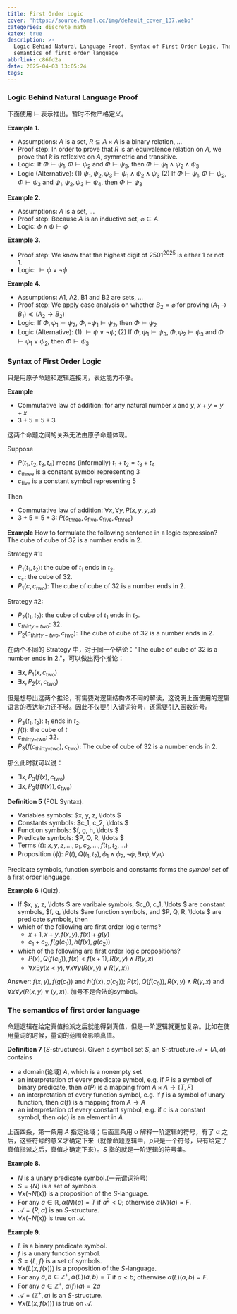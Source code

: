 ```yaml
---
title: First Order Logic
cover: 'https://source.fomal.cc/img/default_cover_137.webp'
categories: discrete math
katex: true
description: >-
  Logic Behind Natural Language Proof, Syntax of First Order Logic, The
  semantics of first order language
abbrlink: c86fd2a
date: 2025-04-03 13:05:24
tags:
---
```


### Logic Behind Natural Language Proof
下面使用 $\vdash$ 表示推出。暂时不做严格定义。

**Example 1.**
* Assumptions: $A$ is a set, $R \subseteq A\times A$ is a binary relation, ...
* Proof step: In order to prove that $R$ is an equivalence relation on $A$, we prove that $k$ is reflexive on $A$, symmetric and transitive.
* Logic: If $\Phi \vdash \psi_1, \Phi \vdash \psi_2$ and $\Phi \vdash \psi_3$, then $\Phi \vdash \psi_1 \land \psi_2 \land \psi_3$
* Logic (Alternative): (1) $\psi_1, \psi_2, \psi_3 \vdash \psi_1 \land \psi_2 \land \psi_3$ (2) If $\Phi \vdash \psi_1, \Phi \vdash \psi_2, \Phi \vdash \psi_3$ and $\psi_1, \psi_2, \psi_3 \vdash \psi_4$, then $\Phi \vdash \psi_3$

**Example 2.**
* Assumptions: $A$ is a set, ...
* Proof step: Because $A$ is an inductive set, $\varnothing \in A$.
* Logic: $\phi \land \psi \vdash \phi$

**Example 3.**
* Proof step: We know that the highest digit of $2501^{2025}$ is either $1$ or not $1$.
* Logic: $\vdash \phi \lor \lnot \phi$


**Example 4.**
* Assumptions: A1, A2, B1 and B2 are sets, ...
* Proof step: We apply case analysis on whether $B_2 = \varnothing$ for proving $(A_1 \to B_1) \preceq (A_2 \to B_2)$
* Logic: If $\Phi, \psi_1 \vdash \psi_2$, $\Phi, \lnot \psi_1 \vdash \psi_2$, then $\Phi \vdash \psi_2$
* Logic (Alternative): (1) $\vdash \psi \lor \lnot \psi$; (2) If $\Phi, \psi_1 \vdash \psi_3$, $\Phi, \psi_2 \vdash  \psi_3$ and $\Phi \vdash \psi_1 \lor \psi_2$, then $\Phi \vdash \psi_3$

### Syntax of First Order Logic
只是用原子命题和逻辑连接词，表达能力不够。

**Example**
* Commutative law of addition: for any natural number $x$ and $y$, $x+y = y+x$
* $3+5 = 5+3$

这两个命题之间的关系无法由原子命题体现。

Suppose
* $P(t_1, t_2, t_3, t_4)$ means (informally) $t_1+t_2 = t_3+t_4$
* $c_{\text{three}}$ is a constant symbol representing $3$
* $c_{\text{five}}$ is a constant symbol representing $5$

Then 
* Commutative law of addition: $\forall x, \forall y, P(x, y, y, x)$
* $3+5 = 5+3$: $P(c_{\text{three}}, c_{\text{five}}, c_{\text{five}}, c_{\text{three}})$

**Example**
How to formulate the following sentence in a logic expression? 
The cube of cube of $32$ is a number ends in $2$.

Strategy #1:
- $P_1(t_1,t_2)$: the cube of $t_1$ ends in $t_2$.
- $c_c$: the cube of $32$.
- $P_1(c,c_{two})$: The cube of cube of $32$ is a number ends in $2$.

Strategy #2:
- $P_2(t_1,t_2)$: the cube of cube of $t_1$ ends in $t_2$.
- $c_{thirty-two}$: $32$.
- $P_2(c_{thirty-two},c_{two})$: The cube of cube of $32$ is a number ends in $2$.

在两个不同的 Strategy 中，对于同一个结论："The cube of cube of $32$ is a number ends in $2$."，可以做出两个推论：
* $\exists x, P_1(x, c_{\text{two}})$
* $\exists x, P_2(x, c_{\text{two}})$

但是想导出这两个推论，有需要对逻辑结构做不同的解读，这说明上面使用的逻辑语言的表达能力还不够。因此不仅要引入谓词符号，还需要引入函数符号。

- $P_3(t_1,t_2)$: $t_1$ ends in $t_2$.
- $f(t)$: the cube of $t$
- $c_{\text{thirty--two}}$: $32$.
- $P_3(f(c_{\text{thirty--two}}),c_{\text{two}})$: The cube of cube of $32$ is a number ends in $2$.

那么此时就可以说：
* $\exists x, P_3(f(x),c_\text{two})$
* $\exists x, P_3(f(f(x)), c_\text{two})$

**Definition 5** (FOL Syntax).
* Variables symbols: $x, y, z, \ldots $
* Constants symbols: $c_1, c_2, \ldots $
* Function symbols: $f, g, h, \ldots $
* Predicate symbols: $P, Q, R, \ldots $
* Terms ($t$): $x, y, z, \ldots , c_1, c_2, \ldots ,f(t_1, t_2, \ldots )$
* Proposition ($\phi$): $P(t), Q(t_1, t_2), \phi_1 \land \phi_2, \lnot \phi, \exists x\phi, \forall y \psi$

Predicate symbols, function symbols and constants forms the *symbol set* of a first order language.

**Example 6** (Quiz).
* If $x, y, z, \ldots $ are varibale symbols, $c_0, c_1, \ldots $ are constant symbols, $f, g, \ldots $are function symbols, and $P, Q, R, \ldots $ are predicate symbols, then
* which of the following are first order logic terms?
    * $x + 1, x + y, f(x, y), f(x) + g(y)$
    * $c_1 + c_2, f(g(c_1)), h(f(x), g(c_2))$
* which of the following are first order logic propositions?
    * $P(x), Q(f(c_0)), f(x) < f(x + 1), R(x, y) \land  R(y, x)$
    * $\forall x \exists y (x < y), \forall x\forall y (R(x, y) \lor  R(y, x))$

Answer: $f(x, y), f(g(c_1))$ and $h(f(x), g(c_2))$; $P(x), Q(f(c_0)), R(x, y)\land R(y, x)$ and $\forall x\forall y (R(x, y) \lor (y, x))$.
加号不是合法的symbol。

### The semantics of first order language
命题逻辑在给定真值指派之后就能得到真值，但是一阶逻辑就更加复杂。比如在使用量词的时候，量词的范围会影响真值。

**Definition 7** ($S$-structures).
Given a symbol set $S$, an $S$-structure $\mathcal{A} = (A, \alpha)$ contains
* a domain(论域) $A$, which is a nonempty set
* an interpretation of every predicate symbol, e.g. if $P$ is a symbol of binary predicate, then $\alpha(P)$ is a mapping from $A\times A \to \{ T, F \}$
* an interpretation of every function symbol, e.g. if $f$ is a symbol of unary function, then $\alpha(f)$ is a mapping from $A \to A$
* an interpretation of every constant symbol, e.g. if $c$ is a constant symbol, then $\alpha(c)$ is an element in $A$

上面四条，第一条用 $A$ 指定论域；后面三条用 $\alpha$ 解释一阶逻辑的符号，有了 $\alpha$ 之后，这些符号的意义才确定下来（就像命题逻辑中，$p$只是一个符号，只有给定了真值指派之后，真值才确定下来）。$S$ 指的就是一阶逻辑的符号集。

**Example 8.**
* $N$ is a unary predicate symbol.(一元谓词符号)
* $S = \{ N \}$ is a set of symbols.
* $\forall x (\lnot N(x))$ is a proposition of the $S$-language.
* For any $a \in \mathbb{R}, \alpha(N)(a) = T$ if $a^{2}<0$; otherwise $\alpha(N)(a) = F$.
* $\mathcal{A} = (R, \alpha)$ is an $S$-structure.
* $\forall x (\lnot N(x))$ is true on $\mathcal{A}$.

**Example 9.**
* $L$ is a binary predicate symbol.
* $f$ is a unary function symbol.
* $S = \{ L, f \}$ is a set of symbols.
* $\forall x(L(x, f(x)))$ is a proposition of the $S$-language.
* For any $a, b \in \mathbb{Z}^{+}, \alpha(L)(a, b) = T$ if $a<b$; otherwise $\alpha(L)(a, b) = F$.
* For any $a\in \mathbb{Z}^{+}$, $\alpha(f)(a) = 2a$
* $\mathcal{A} = (\mathbb{Z}^{+}, \alpha)$ is an $S$-structure.
* $\forall x(L(x, f(x)))$ is true on $\mathcal{A}$.